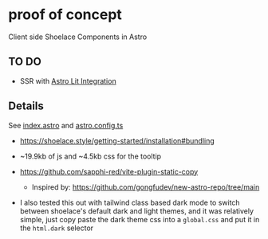 # proof of concept

Client side Shoelace Components in Astro

## TO DO 

- SSR with [Astro Lit Integration](https://docs.astro.build/en/guides/integrations-guide/lit/)

## Details

See [index.astro](./src/pages/index.astro) and [astro.config.ts](./astro.config.ts)

- https://shoelace.style/getting-started/installation#bundling

-  ~19.9kb of js and ~4.5kb css for the tooltip

- https://github.com/sapphi-red/vite-plugin-static-copy
  - Inspired by: https://github.com/gongfudev/new-astro-repo/tree/main
 
- I also tested this out with tailwind class based dark mode to switch between shoelace's default dark and light themes, and it was relatively simple, just copy paste the dark theme css into a `global.css` and put it in the `html.dark` selector
